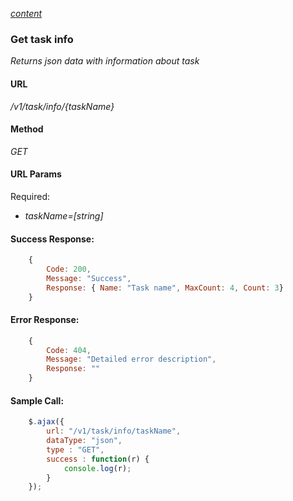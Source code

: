 *[content](../README.md)*
### Get task info
*Returns json data with information about task*
#### URL
*/v1/task/info/{taskName}*
#### Method
*GET*
#### URL Params
Required:  
* *taskName=[string]*
#### Success Response:
```javascript
    {
        Code: 200,
        Message: "Success",
        Response: { Name: "Task name", MaxCount: 4, Count: 3} 
    }
```
#### Error Response:
```javascript
    {
        Code: 404,
        Message: "Detailed error description",
        Response: "" 
    }
```
#### Sample Call:
```javascript
    $.ajax({
        url: "/v1/task/info/taskName",
        dataType: "json",
        type : "GET",
        success : function(r) {
            console.log(r);
        }
    });
```